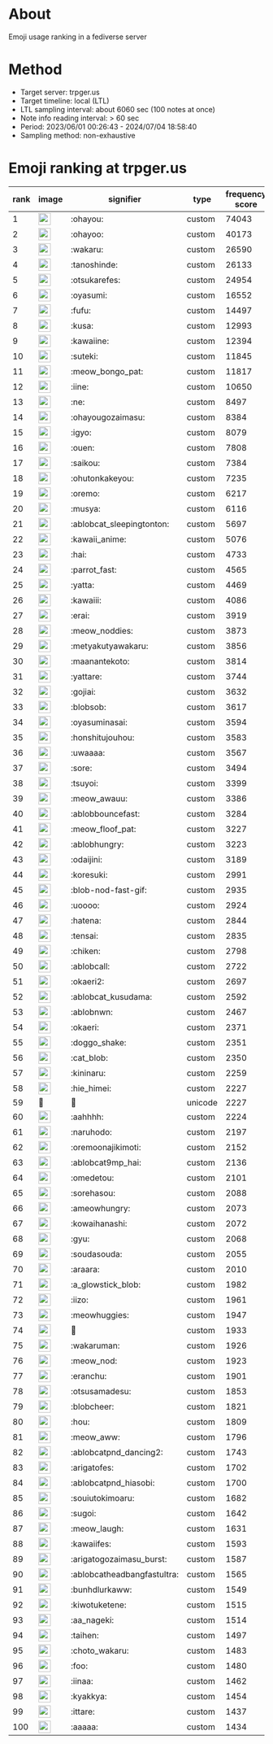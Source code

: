 # About
Emoji usage ranking in a fediverse server

# Method
- Target server: trpger.us
- Target timeline: local (LTL)
- LTL sampling interval: about 6060 sec (100 notes at once)
- Note info reading interval: > 60 sec
- Period: 2023/06/01 00:26:43 - 2024/07/04 18:58:40 
- Sampling method: non-exhaustive

# Emoji ranking at trpger.us

|rank|image|signifier|type|frequency score|
|----|----|----|----|----|
|1|<img height="24" src="https://trpger.us/emoji/ohayou.webp">|:ohayou:|custom|74043|
|2|<img height="24" src="https://trpger.us/emoji/ohayoo.webp">|:ohayoo:|custom|40173|
|3|<img height="24" src="https://trpger.us/emoji/wakaru.webp">|:wakaru:|custom|26590|
|4|<img height="24" src="https://trpger.us/emoji/tanoshinde.webp">|:tanoshinde:|custom|26133|
|5|<img height="24" src="https://trpger.us/emoji/otsukarefes.webp">|:otsukarefes:|custom|24954|
|6|<img height="24" src="https://trpger.us/emoji/oyasumi.webp">|:oyasumi:|custom|16552|
|7|<img height="24" src="https://trpger.us/emoji/fufu.webp">|:fufu:|custom|14497|
|8|<img height="24" src="https://trpger.us/emoji/kusa.webp">|:kusa:|custom|12993|
|9|<img height="24" src="https://trpger.us/emoji/kawaiine.webp">|:kawaiine:|custom|12394|
|10|<img height="24" src="https://trpger.us/emoji/suteki.webp">|:suteki:|custom|11845|
|11|<img height="24" src="https://trpger.us/emoji/meow_bongo_pat.webp">|:meow_bongo_pat:|custom|11817|
|12|<img height="24" src="https://trpger.us/emoji/iine.webp">|:iine:|custom|10650|
|13|<img height="24" src="https://trpger.us/emoji/ne.webp">|:ne:|custom|8497|
|14|<img height="24" src="https://trpger.us/emoji/ohayougozaimasu.webp">|:ohayougozaimasu:|custom|8384|
|15|<img height="24" src="https://trpger.us/emoji/igyo.webp">|:igyo:|custom|8079|
|16|<img height="24" src="https://trpger.us/emoji/ouen.webp">|:ouen:|custom|7808|
|17|<img height="24" src="https://trpger.us/emoji/saikou.webp">|:saikou:|custom|7384|
|18|<img height="24" src="https://trpger.us/emoji/ohutonkakeyou.webp">|:ohutonkakeyou:|custom|7235|
|19|<img height="24" src="https://trpger.us/emoji/oremo.webp">|:oremo:|custom|6217|
|20|<img height="24" src="https://trpger.us/emoji/musya.webp">|:musya:|custom|6116|
|21|<img height="24" src="https://trpger.us/emoji/ablobcat_sleepingtonton.webp">|:ablobcat_sleepingtonton:|custom|5697|
|22|<img height="24" src="https://trpger.us/emoji/kawaii_anime.webp">|:kawaii_anime:|custom|5076|
|23|<img height="24" src="https://trpger.us/emoji/hai.webp">|:hai:|custom|4733|
|24|<img height="24" src="https://trpger.us/emoji/parrot_fast.webp">|:parrot_fast:|custom|4565|
|25|<img height="24" src="https://trpger.us/emoji/yatta.webp">|:yatta:|custom|4469|
|26|<img height="24" src="https://trpger.us/emoji/kawaiii.webp">|:kawaiii:|custom|4086|
|27|<img height="24" src="https://trpger.us/emoji/erai.webp">|:erai:|custom|3919|
|28|<img height="24" src="https://trpger.us/emoji/meow_noddies.webp">|:meow_noddies:|custom|3873|
|29|<img height="24" src="https://trpger.us/emoji/metyakutyawakaru.webp">|:metyakutyawakaru:|custom|3856|
|30|<img height="24" src="https://trpger.us/emoji/maanantekoto.webp">|:maanantekoto:|custom|3814|
|31|<img height="24" src="https://trpger.us/emoji/yattare.webp">|:yattare:|custom|3744|
|32|<img height="24" src="https://trpger.us/emoji/gojiai.webp">|:gojiai:|custom|3632|
|33|<img height="24" src="https://trpger.us/emoji/blobsob.webp">|:blobsob:|custom|3617|
|34|<img height="24" src="https://trpger.us/emoji/oyasuminasai.webp">|:oyasuminasai:|custom|3594|
|35|<img height="24" src="https://trpger.us/emoji/honshitujouhou.webp">|:honshitujouhou:|custom|3583|
|36|<img height="24" src="https://trpger.us/emoji/uwaaaa.webp">|:uwaaaa:|custom|3567|
|37|<img height="24" src="https://trpger.us/emoji/sore.webp">|:sore:|custom|3494|
|38|<img height="24" src="https://trpger.us/emoji/tsuyoi.webp">|:tsuyoi:|custom|3399|
|39|<img height="24" src="https://trpger.us/emoji/meow_awauu.webp">|:meow_awauu:|custom|3386|
|40|<img height="24" src="https://trpger.us/emoji/ablobbouncefast.webp">|:ablobbouncefast:|custom|3284|
|41|<img height="24" src="https://trpger.us/emoji/meow_floof_pat.webp">|:meow_floof_pat:|custom|3227|
|42|<img height="24" src="https://trpger.us/emoji/ablobhungry.webp">|:ablobhungry:|custom|3223|
|43|<img height="24" src="https://trpger.us/emoji/odaijini.webp">|:odaijini:|custom|3189|
|44|<img height="24" src="https://trpger.us/emoji/koresuki.webp">|:koresuki:|custom|2991|
|45|<img height="24" src="https://trpger.us/emoji/blob-nod-fast-gif.webp">|:blob-nod-fast-gif:|custom|2935|
|46|<img height="24" src="https://trpger.us/emoji/uoooo.webp">|:uoooo:|custom|2924|
|47|<img height="24" src="https://trpger.us/emoji/hatena.webp">|:hatena:|custom|2844|
|48|<img height="24" src="https://trpger.us/emoji/tensai.webp">|:tensai:|custom|2835|
|49|<img height="24" src="https://trpger.us/emoji/chiken.webp">|:chiken:|custom|2798|
|50|<img height="24" src="https://trpger.us/emoji/ablobcall.webp">|:ablobcall:|custom|2722|
|51|<img height="24" src="https://trpger.us/emoji/okaeri2.webp">|:okaeri2:|custom|2697|
|52|<img height="24" src="https://trpger.us/emoji/ablobcat_kusudama.webp">|:ablobcat_kusudama:|custom|2592|
|53|<img height="24" src="https://trpger.us/emoji/ablobnwn.webp">|:ablobnwn:|custom|2467|
|54|<img height="24" src="https://trpger.us/emoji/okaeri.webp">|:okaeri:|custom|2371|
|55|<img height="24" src="https://trpger.us/emoji/doggo_shake.webp">|:doggo_shake:|custom|2351|
|56|<img height="24" src="https://trpger.us/emoji/cat_blob.webp">|:cat_blob:|custom|2350|
|57|<img height="24" src="https://trpger.us/emoji/kininaru.webp">|:kininaru:|custom|2259|
|58|<img height="24" src="https://trpger.us/emoji/hie_himei.webp">|:hie_himei:|custom|2227|
|59|🍮|🍮|unicode|2227|
|60|<img height="24" src="https://trpger.us/emoji/aahhhh.webp">|:aahhhh:|custom|2224|
|61|<img height="24" src="https://trpger.us/emoji/naruhodo.webp">|:naruhodo:|custom|2197|
|62|<img height="24" src="https://trpger.us/emoji/oremoonajikimoti.webp">|:oremoonajikimoti:|custom|2152|
|63|<img height="24" src="https://trpger.us/emoji/ablobcat9mp_hai.webp">|:ablobcat9mp_hai:|custom|2136|
|64|<img height="24" src="https://trpger.us/emoji/omedetou.webp">|:omedetou:|custom|2101|
|65|<img height="24" src="https://trpger.us/emoji/sorehasou.webp">|:sorehasou:|custom|2088|
|66|<img height="24" src="https://trpger.us/emoji/ameowhungry.webp">|:ameowhungry:|custom|2073|
|67|<img height="24" src="https://trpger.us/emoji/kowaihanashi.webp">|:kowaihanashi:|custom|2072|
|68|<img height="24" src="https://trpger.us/emoji/gyu.webp">|:gyu:|custom|2068|
|69|<img height="24" src="https://trpger.us/emoji/soudasouda.webp">|:soudasouda:|custom|2055|
|70|<img height="24" src="https://trpger.us/emoji/araara.webp">|:araara:|custom|2010|
|71|<img height="24" src="https://trpger.us/emoji/a_glowstick_blob.webp">|:a_glowstick_blob:|custom|1982|
|72|<img height="24" src="https://trpger.us/emoji/iizo.webp">|:iizo:|custom|1961|
|73|<img height="24" src="https://trpger.us/emoji/meowhuggies.webp">|:meowhuggies:|custom|1947|
|74|<img height="24" src="https://trpger.us/emoji/birthday.webp">|:birthday:|custom|1933|
|75|<img height="24" src="https://trpger.us/emoji/wakaruman.webp">|:wakaruman:|custom|1926|
|76|<img height="24" src="https://trpger.us/emoji/meow_nod.webp">|:meow_nod:|custom|1923|
|77|<img height="24" src="https://trpger.us/emoji/eranchu.webp">|:eranchu:|custom|1901|
|78|<img height="24" src="https://trpger.us/emoji/otsusamadesu.webp">|:otsusamadesu:|custom|1853|
|79|<img height="24" src="https://trpger.us/emoji/blobcheer.webp">|:blobcheer:|custom|1821|
|80|<img height="24" src="https://trpger.us/emoji/hou.webp">|:hou:|custom|1809|
|81|<img height="24" src="https://trpger.us/emoji/meow_aww.webp">|:meow_aww:|custom|1796|
|82|<img height="24" src="https://trpger.us/emoji/ablobcatpnd_dancing2.webp">|:ablobcatpnd_dancing2:|custom|1743|
|83|<img height="24" src="https://trpger.us/emoji/arigatofes.webp">|:arigatofes:|custom|1702|
|84|<img height="24" src="https://trpger.us/emoji/ablobcatpnd_hiasobi.webp">|:ablobcatpnd_hiasobi:|custom|1700|
|85|<img height="24" src="https://trpger.us/emoji/souiutokimoaru.webp">|:souiutokimoaru:|custom|1682|
|86|<img height="24" src="https://trpger.us/emoji/sugoi.webp">|:sugoi:|custom|1642|
|87|<img height="24" src="https://trpger.us/emoji/meow_laugh.webp">|:meow_laugh:|custom|1631|
|88|<img height="24" src="https://trpger.us/emoji/kawaiifes.webp">|:kawaiifes:|custom|1593|
|89|<img height="24" src="https://trpger.us/emoji/arigatogozaimasu_burst.webp">|:arigatogozaimasu_burst:|custom|1587|
|90|<img height="24" src="https://trpger.us/emoji/ablobcatheadbangfastultra.webp">|:ablobcatheadbangfastultra:|custom|1565|
|91|<img height="24" src="https://trpger.us/emoji/bunhdlurkaww.webp">|:bunhdlurkaww:|custom|1549|
|92|<img height="24" src="https://trpger.us/emoji/kiwotuketene.webp">|:kiwotuketene:|custom|1515|
|93|<img height="24" src="https://trpger.us/emoji/aa_nageki.webp">|:aa_nageki:|custom|1514|
|94|<img height="24" src="https://trpger.us/emoji/taihen.webp">|:taihen:|custom|1497|
|95|<img height="24" src="https://trpger.us/emoji/choto_wakaru.webp">|:choto_wakaru:|custom|1483|
|96|<img height="24" src="https://trpger.us/emoji/foo.webp">|:foo:|custom|1480|
|97|<img height="24" src="https://trpger.us/emoji/iinaa.webp">|:iinaa:|custom|1462|
|98|<img height="24" src="https://trpger.us/emoji/kyakkya.webp">|:kyakkya:|custom|1454|
|99|<img height="24" src="https://trpger.us/emoji/ittare.webp">|:ittare:|custom|1437|
|100|<img height="24" src="https://trpger.us/emoji/aaaaa.webp">|:aaaaa:|custom|1434|
